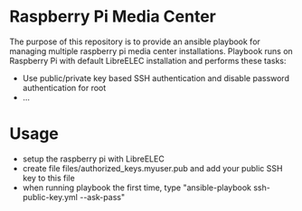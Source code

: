 # Raspberry Pi Media Center

The purpose of this repository is to provide an ansible playbook for managing multiple raspberry pi media center installations. Playbook runs on Raspberry Pi with default LibreELEC installation and performs these tasks:

 * Use public/private key based SSH authentication and disable password authentication for root
 * ...

# Usage

 * setup the raspberry pi with LibreELEC
 * create file files/authorized_keys.myuser.pub and add your public SSH key to this file
 * when running playbook the first time, type "ansible-playbook ssh-public-key.yml --ask-pass"
